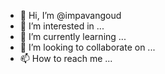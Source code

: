 - 👋 Hi, I’m @impavangoud
- 👀 I’m interested in ...
- 🌱 I’m currently learning ...
- 💞️ I’m looking to collaborate on ...
- 📫 How to reach me ...

<!---
impavangoud/impavangoud is a ✨ special ✨ repository because its `README.md` (this file) appears on your GitHub profile.
You can click the Preview link to take a look at your changes.
--->
